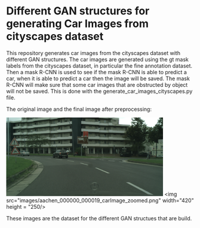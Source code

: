 # Different GAN structures for generating Car Images from cityscapes dataset
This repository generates car images from the cityscapes dataset with different GAN structures. The car images are generated using the gt mask labels from the cityscapes dataset, in particular the fine annotation dataset. Then a mask R-CNN is used to see if the mask R-CNN is able to predict a car, when it is able to predict a car then the image will be saved. The mask R-CNN will make sure that some car images that are obstructed by object will not be saved. This is done with the generate_car_images_cityscapes.py file. 

The original image and the final image after preprocessing:

<img src="images/aachen_000000_000019_leftImg8bit.png" width="420"/> <img src="images/aachen_000000_000019_carImage_zoomed.png" width="420" height = "250/> 


These images are the dataset for the different GAN structues that are build. 

